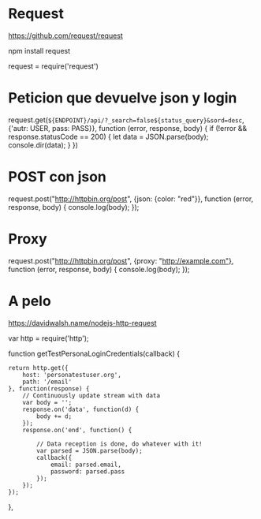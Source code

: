 # Request
https://github.com/request/request

npm install request

request = require('request')


# Peticion que devuelve json y login
request.get(`${ENDPOINT}/api/?_search=false${status_query}&sord=desc`, {'autr: USER, pass: PASS}}, function (error, response, body) {
  if (!error && response.statusCode == 200) {
    let data = JSON.parse(body);
    console.dir(data);
  }
})


# POST con json
request.post("http://httpbin.org/post", {json: {color: "red"}}, function (error, response, body) {
  console.log(body);
});

# Proxy
request.post("http://httpbin.org/post", {proxy: "http://example.com"}, function (error, response, body) { console.log(body); });




# A pelo
https://davidwalsh.name/nodejs-http-request

var http = require('http');

function getTestPersonaLoginCredentials(callback) {

    return http.get({
        host: 'personatestuser.org',
        path: '/email'
    }, function(response) {
        // Continuously update stream with data
        var body = '';
        response.on('data', function(d) {
            body += d;
        });
        response.on('end', function() {

            // Data reception is done, do whatever with it!
            var parsed = JSON.parse(body);
            callback({
                email: parsed.email,
                password: parsed.pass
            });
        });
    });

},
